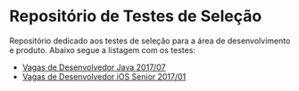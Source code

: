 # Repositório de Testes de Seleção

Repositório dedicado aos testes de seleção para a área de desenvolvimento e produto. Abaixo segue a listagem com os testes:

- [Vagas de Desenvolvedor Java 2017/07](teste-java-2017-07.md)
- [Vagas de Desenvolvedor iOS Senior 2017/01](teste-iOS-2017-01.md)
